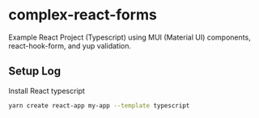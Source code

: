 # complex-react-forms
Example React Project (Typescript) using MUI (Material UI) components, react-hook-form, and yup validation.

## Setup Log
Install React typescript 
```bash static 
yarn create react-app my-app --template typescript
```